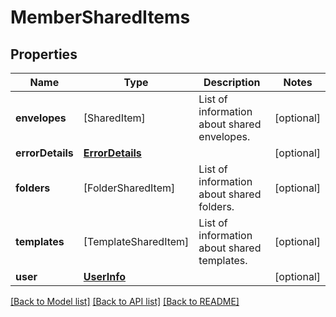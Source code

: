 # MemberSharedItems

## Properties
Name | Type | Description | Notes
------------ | ------------- | ------------- | -------------
**envelopes** | [SharedItem] | List of information about shared envelopes. | [optional] 
**errorDetails** | [**ErrorDetails**](ErrorDetails.md) |  | [optional] 
**folders** | [FolderSharedItem] | List of information about shared folders. | [optional] 
**templates** | [TemplateSharedItem] | List of information about shared templates. | [optional] 
**user** | [**UserInfo**](UserInfo.md) |  | [optional] 

[[Back to Model list]](../README.md#documentation-for-models) [[Back to API list]](../README.md#documentation-for-api-endpoints) [[Back to README]](../README.md)



